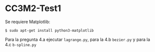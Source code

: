 # CC3M2-Test1
Se requiere Matplotlib:
```console
$ sudo apt-get install python3-matplotlib
```

Para la pregunta 4.a ejecutar `lagrange.py`, para la 4.b `bezier.py` y para la 4.c `b-spline.py`
